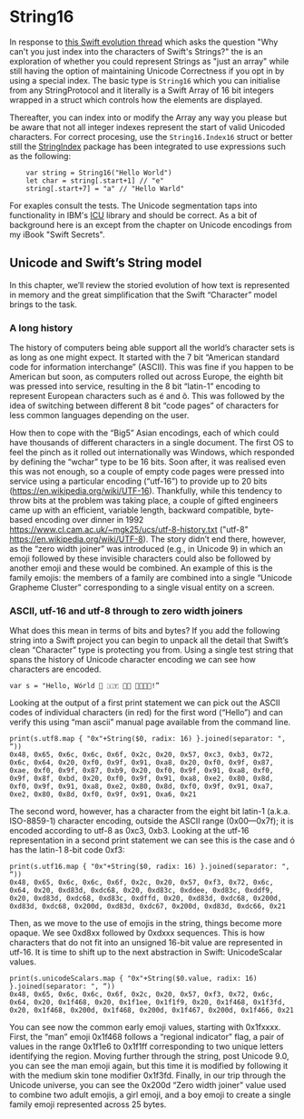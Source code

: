 # String16

In response to [this Swift evolution thread](https://forums.swift.org/t/subscripting-a-string-should-be-possible-or-have-an-easy-alternative/76416)
which asks the question "Why can't you just index into the characters of Swift's Strings?"
the is an exploration of whether you could represent Strings as "just an array"
while still having the option of maintaining Unicode Correctness if you opt in
by using a special index. The basic type is `String16` which you can initialise
from any StringProtocol and it literally is a Swift Array of 16 bit integers 
wrapped in a struct which controls how the elements are displayed.

Thereafter, you can index into or modify the Array any way you please but be 
aware that not all integer indexes represent the start of valid Unicoded
characters. For correct procesing, use the `String16.Index16` struct or 
better still the [StringIndex](https://github.com/johnno1962/StringIndex)
package has been integrated to use expressions such as the following:

```
    var string = String16("Hello World")
    let char = string[.start+1] // "e"
    string[.start+7] = "a" // "Hello Warld"
```

For exaples consult the tests. The Unicode segmentation taps into functionality in 
IBM's [ICU](https://unicode-org.github.io/icu-docs/apidoc/dev/icu4c/ubrk_8h.html) 
library and should be correct. As a bit of background here is an except from
the chapter on Unicode encodings from my iBook "Swift Secrets".

## Unicode and Swift’s String model

In this chapter, we’ll review the storied evolution of how text is represented in memory and the great simplification that the Swift “Character” model brings to the task.

### A long history
The history of computers being able support all the world’s character sets is as long as one might expect. It started with the 7 bit “American standard code for information interchange” (ASCII). This was fine if you happen to be American but soon, as computers rolled out across Europe, the eighth bit was pressed into service, resulting in the 8 bit “latin-1” encoding to represent European characters such as é and õ. This was followed by the idea of switching between different 8 bit “code pages” of characters for less common languages depending on the user. 

How then to cope with the “Big5” Asian encodings, each of which could have thousands of different characters in a single document. The first OS to feel the pinch as it rolled out internationally was Windows, which responded by defining the “wchar” type to be 16 bits. Soon after, it was realised even this was not enough, so a couple of empty code pages were pressed into service using a particular encoding (“utf-16”) to provide up to 20 bits (https://en.wikipedia.org/wiki/UTF-16). Thankfully, while this tendency to throw bits at the problem was taking place, a couple of gifted engineers came up with an efficient, variable length, backward compatible, byte-based encoding over dinner in 1992 https://www.cl.cam.ac.uk/~mgk25/ucs/utf-8-history.txt ("utf-8" https://en.wikipedia.org/wiki/UTF-8). The story didn’t end there, however, as the “zero width joiner” was introduced (e.g., in Unicode 9) in which an emoji followed by these invisible characters could also be followed by another emoji and these would be combined. An example of this is the family emojis: the members of a family are combined into a single “Unicode Grapheme Cluster” corresponding to a single visual entity on a screen.

### ASCII, utf-16 and utf-8 through to zero width joiners
What does this mean in terms of bits and bytes? If you add the following string into a Swift project you can begin to unpack all the detail that Swift’s clean “Character” type is protecting you from. Using a single test string that spans the history of Unicode character encoding we can see how characters are encoded.

```
var s = "Hello, Wórld 👨 🇮🇹 👨🏽 👨‍👨‍👧‍👦!”
```

Looking at the output of a first print statement we can pick out the ASCII codes of individual characters (in red) for the first word (“Hello”) and can verify this using “man ascii” manual page available from the command line.
```
print(s.utf8.map { "0x"+String($0, radix: 16) }.joined(separator: ", “))
0x48, 0x65, 0x6c, 0x6c, 0x6f, 0x2c, 0x20, 0x57, 0xc3, 0xb3, 0x72, 0x6c, 0x64, 0x20, 0xf0, 0x9f, 0x91, 0xa8, 0x20, 0xf0, 0x9f, 0x87, 0xae, 0xf0, 0x9f, 0x87, 0xb9, 0x20, 0xf0, 0x9f, 0x91, 0xa8, 0xf0, 0x9f, 0x8f, 0xbd, 0x20, 0xf0, 0x9f, 0x91, 0xa8, 0xe2, 0x80, 0x8d, 0xf0, 0x9f, 0x91, 0xa8, 0xe2, 0x80, 0x8d, 0xf0, 0x9f, 0x91, 0xa7, 0xe2, 0x80, 0x8d, 0xf0, 0x9f, 0x91, 0xa6, 0x21
```

The second word, however, has a character from the eight bit latin-1 (a.k.a. ISO-8859-1) character encoding, outside the ASCII range (0x00—0x7f); it is encoded according to utf-8 as 0xc3, 0xb3. Looking at the utf-16 representation in a second print statement we can see this is the case and ó has the latin-1 8-bit code 0xf3:
```
print(s.utf16.map { "0x"+String($0, radix: 16) }.joined(separator: ", “))
0x48, 0x65, 0x6c, 0x6c, 0x6f, 0x2c, 0x20, 0x57, 0xf3, 0x72, 0x6c, 0x64, 0x20, 0xd83d, 0xdc68, 0x20, 0xd83c, 0xddee, 0xd83c, 0xddf9, 0x20, 0xd83d, 0xdc68, 0xd83c, 0xdffd, 0x20, 0xd83d, 0xdc68, 0x200d, 0xd83d, 0xdc68, 0x200d, 0xd83d, 0xdc67, 0x200d, 0xd83d, 0xdc66, 0x21
```

Then, as we move to the use of emojis in the string, things become more opaque. We see 0xd8xx followed by 0xdxxx sequences. This is how characters that do not fit into an unsigned 16-bit value are represented in utf-16. It is time to shift up to the next abstraction in Swift: UnicodeScalar values.
```
print(s.unicodeScalars.map { "0x"+String($0.value, radix: 16) }.joined(separator: ", “))
0x48, 0x65, 0x6c, 0x6c, 0x6f, 0x2c, 0x20, 0x57, 0xf3, 0x72, 0x6c, 0x64, 0x20, 0x1f468, 0x20, 0x1f1ee, 0x1f1f9, 0x20, 0x1f468, 0x1f3fd, 0x20, 0x1f468, 0x200d, 0x1f468, 0x200d, 0x1f467, 0x200d, 0x1f466, 0x21
```

You can see now the common early emoji values, starting with 0x1fxxxx. First, the “man” emoji  0x1f468 follows a “regional indicator” flag, a pair of values in the range 0x1f1e6 to 0x1f1ff corresponding to two unique letters identifying the region. Moving further through the string, post Unicode 9.0, you can see the man emoji again, but this time it is modified by following it with the medium skin tone modifier 0x1f3fd. Finally, in our trip through the Unicode universe, you can see the 0x200d “Zero width joiner” value used to combine two adult emojis, a girl emoji, and a boy emoji to create a single family emoji represented across 25 bytes. 
